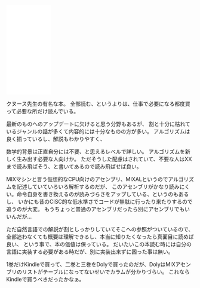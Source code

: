 <iframe sandbox="allow-popups allow-scripts allow-modals allow-forms allow-same-origin" style="width:120px;height:240px;" marginwidth="0" marginheight="0" scrolling="no" frameborder="0" src="//rcm-fe.amazon-adsystem.com/e/cm?lt1=_blank&bc1=000000&IS2=1&bg1=FFFFFF&fc1=000000&lc1=0000FF&t=karino203-22&language=ja_JP&o=9&p=8&l=as4&m=amazon&f=ifr&ref=as_ss_li_til&asins=B01NBRG0UA&linkId=ead6c4475d5b011ed76f9b1ca9f7b7c8"></iframe>

クヌース先生の有名な本。
全部読む、というよりは、仕事で必要になる都度買って必要な所だけ読んでいる。

最新のものへのアップデートに欠けると思う分野もあるが、
割と十分に枯れているジャンルの話が多くて内容的には十分なものの方が多い。
アルゴリズムは良く揃っているし、解説もわかりやすく、

数学的背景は正直自分には不要、と思えるレベルで詳しい。
アルゴリズムを新しく生み出す必要な人向けか。
ただそうした配慮はされていて、不要な人はXXまで読み飛ばそう、と書いてあるので読み飛ばせば良い。

MIXマシンと言う仮想的なCPU向けのアセンブリ、MIXALというのでアルゴリズムを記述していていろいろ解析するのだが、
このアセンブリがかなり読みにくい。命令自身を書き換えるのが読みづらさをアップしている、というのもあるし、
いかにも昔のCISC的な低水準さでコードが無駄に行ったり来たりするので追うのが大変。
もうちょっと普通のアセンブリだったら別にアセンブリでもいいんだが…

ただ自然言語での解説が割としっかりしていてそこへの参照がついているので、
全部追わなくても概要は理解できるし、本当に知りたくなったら真面目に読めば良い、
という事で、本の価値は保っている。
だいたいこの本読む時には自分の言語に実装する必要がある時だが、別に実装出来ずに困った事は無い。

1巻だけKindleで買って、二巻と三巻をDolyで買ったのだが、DolyはMIXアセンブリのリストがテーブルになってないせいでカラムが分かりづらい。
これならKindleで買うべきだったかなぁ。